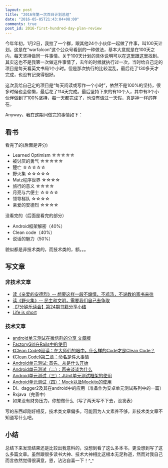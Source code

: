 ```yaml
---
layout: post
title: "2016年第一次百日计划总结"
date: "2016-05-05T21:43:04+08:00"
comments: true
post_id: 2016-first-hundred-day-plan-review
---
```


今年年初，1月2日，我拉了一个群，跟其他24个小伙伴一起做了件事，叫100天计划。这是在“warfalcon”这个公众号看到的一种做法，基本大意就是在100天之内，每天坚持做同一件事情。关于100天计划的具体说明可以在[这里](https://mp.weixin.qq.com/mp/appmsg/show?__biz=MjM5NjA3OTM0MA==&appmsgid=10000225&itemidx=1&sign=5841ae7c9309e5ee067097b1a9184bcb&scene=1&srcid=05037CYTdXvkjJfiCxRlXX0n&uin=MjU1ODA3OTAxNw%3D%3D&key=b28b03434249256b2692686e03d1265388913cf53a3ebd48f6169a4719addbf7237ce2c14d2a260e6f3e2a1f91c3fb45&ascene=0&pass_ticket=oMgFLy28O%2B9AOKlJdeXyoXSwtxt1PL7uRyqgJe9senZKF7jN894WPblmeyPM3CDp)跟[这里](https://mp.weixin.qq.com/mp/appmsg/show?__biz=MjM5NjA3OTM0MA==&appmsgid=10000227&itemidx=1&sign=49d3b21079972bac75659094b27f3cfd&scene=1&srcid=05031q0jUHNA0knWfENSP2KJ&uin=MjU1ODA3OTAxNw%3D%3D&key=b28b03434249256bab1ee9026d6354d71fac699128f6f9416c72247aa662b9a78ee7362a1f775d1c775ea78e8d69ecb0&ascene=0&pass_ticket=oMgFLy28O%2B9AOKlJdeXyoXSwtxt1PL7uRyqgJe9senZKF7jN894WPblmeyPM3CDp)找到。其实这也不是我第一次做这件事情了，去年的时候就执行过一次，当时给自己定的项目是每天看英文书局1个小时。但是那次执行的比较混乱，最后花了130多天才完成，也没有记录得很好。  

这次我给自己定的项目是“每天阅读或写作一个小时”，依然不是100%的坚持，很多时候也会偷懒，最后花了114天完成。最后坚持下来的有10个人，其中有3个小伙伴做到了100%坚持，每一天都完成了，也没有请过一天假，真是神一样的存在。

Anyway，我在这期间做完的事情如下：


## 看书
看完了的(后面是评分)


- Learned Optimism ☆☆☆☆☆
- 被讨厌的勇气 ☆☆☆☆☆
- 楚亡 ☆☆☆☆☆
- 野火集 ☆☆☆☆☆
- Matz程序世界 ☆☆☆☆
- 旅行的意义 ☆☆☆☆
- 月亮与六便士 ☆☆☆☆
- 领导梯队    ☆☆☆☆
- 亲爱的安德烈 ☆☆☆☆

没看完的（后面是看完的部分）

- Android框架解密（40%）
- Clean code（40%）
- 说话的魅力（50%）

貌似都是非技术类的，而技术类的，额。。。

## 写文章

### 非技术文章
- [读《亲爱的安德烈》-- 想要这样一段不煽情，不鸡汤，不说教的家书来往](http://chriszou.com/2016/01/24/book-dear-andre.html)
- [读《野火集》-- 民主和文明，需要我们自己去争取](http://chriszou.com/2016/02/20/democracy-is-owned-instead-of-given.html)
- [【7分钟乐读会】第24期书籍分享小结](https://mp.weixin.qq.com/s?__biz=MzAwODM0MDQwMg==&mid=402350469&idx=1&sn=55ad895fc0bfc3c2143a6716d843bd3b&scene=1&srcid=0503xC470RzkYvjcg4wDucFC&key=b28b03434249256ba8d8232dd4fd815a5bd1198a6050d3c14c0959099272026efefd0fafaeed47c127309ed5d59c1fbb&ascene=0&uin=MjU1ODA3OTAxNw%3D%3D&devicetype=iMac+MacBookPro12%2C1+OSX+OSX+10.11.4+build(15E65)&version=11020201&pass_ticket=oMgFLy28O%2B9AOKlJdeXyoXSwtxt1PL7uRyqgJe9senZKF7jN894WPblmeyPM3CDp)
- [Life is short](http://chriszou.com/2016/02/27/life-is-short.html)

### 技术文章
- [android单元测试在微信群的分享 文章版](http://chriszou.com/2016/04/25/android-unit-testing-wechat-group-share.html)
- [FactoryGirl在Rails中的使用](https://segmentfault.com/a/1190000004507448)
- [《Clean Code》阅读：在大师们的眼中，什么样的Code才是Clean Code？](http://chriszou.com/2016/03/04/what-is-clean-code.html)
- [《Clean Code》第二章：命名是件大事情](http://chriszou.com/2016/03/10/naming-is-no-little-thing.html)
- [Android单元测试: 首先，从是什么开始](http://chriszou.com/2016/04/13/android-unit-testing-start-from-what.html)
- [Android单元测试（二）：再来谈谈为什么](http://chriszou.com/2016/04/16/android-unit-testing-about-why.html)
- [Android单元测试（三）：JUnit单元测试框架的使用](http://chriszou.com/2016/04/18/android-unit-testing-junit.html)
- [Android单元测试（四）：Mock以及Mockito的使用](http://chriszou.com/2016/04/29/android-unit-testing-mockito.html)
- DI、dagger2及其在android中的应用（准备作为安卓单元测试系列中的一篇）
- Rxjava（完善中）
- 如果没有财务压力，你想做什么（写了两天写不下去，没发表）

写的东西却刚好相反，技术类文章偏多。可能因为人文素养不够，非技术类文章不知道写什么吧。


## 小结
总结下来发现结果还是比较出我意料的，没想到看了这么多本书，更没想到写了这么多篇文章。虽然跟很多读书大神、技术大神相比这根本无足称道，然而对我自己而言依然觉得很满意，恩，沾沾自喜一下！^_^